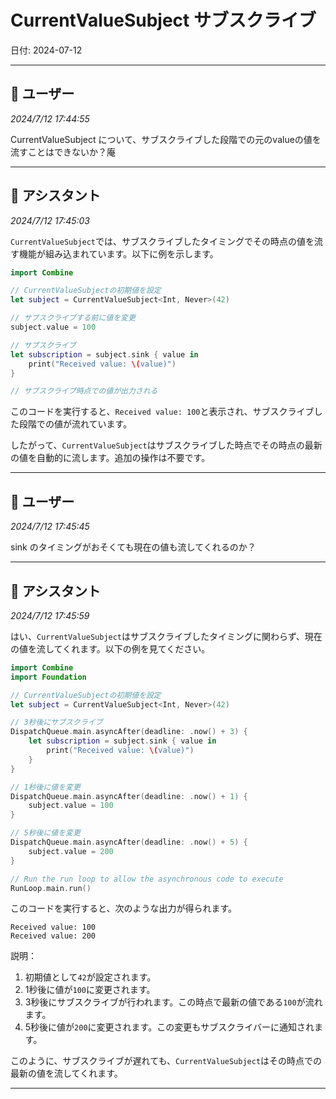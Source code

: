 # CurrentValueSubject サブスクライブ

日付: 2024-07-12

---

## 👤 ユーザー
*2024/7/12 17:44:55*

CurrentValueSubject について、サブスクライブした段階での元のvalueの値を流すことはできないか？庵

---

## 🤖 アシスタント
*2024/7/12 17:45:03*

`CurrentValueSubject`では、サブスクライブしたタイミングでその時点の値を流す機能が組み込まれています。以下に例を示します。

```swift
import Combine

// CurrentValueSubjectの初期値を設定
let subject = CurrentValueSubject<Int, Never>(42)

// サブスクライブする前に値を変更
subject.value = 100

// サブスクライブ
let subscription = subject.sink { value in
    print("Received value: \(value)")
}

// サブスクライブ時点での値が出力される
```

このコードを実行すると、`Received value: 100`と表示され、サブスクライブした段階での値が流れています。

したがって、`CurrentValueSubject`はサブスクライブした時点でその時点の最新の値を自動的に流します。追加の操作は不要です。

---

## 👤 ユーザー
*2024/7/12 17:45:45*

sink のタイミングがおそくても現在の値も流してくれるのか？

---

## 🤖 アシスタント
*2024/7/12 17:45:59*

はい、`CurrentValueSubject`はサブスクライブしたタイミングに関わらず、現在の値を流してくれます。以下の例を見てください。

```swift
import Combine
import Foundation

// CurrentValueSubjectの初期値を設定
let subject = CurrentValueSubject<Int, Never>(42)

// 3秒後にサブスクライブ
DispatchQueue.main.asyncAfter(deadline: .now() + 3) {
    let subscription = subject.sink { value in
        print("Received value: \(value)")
    }
}

// 1秒後に値を変更
DispatchQueue.main.asyncAfter(deadline: .now() + 1) {
    subject.value = 100
}

// 5秒後に値を変更
DispatchQueue.main.asyncAfter(deadline: .now() + 5) {
    subject.value = 200
}

// Run the run loop to allow the asynchronous code to execute
RunLoop.main.run()
```

このコードを実行すると、次のような出力が得られます。

```
Received value: 100
Received value: 200
```

説明：
1. 初期値として`42`が設定されます。
2. 1秒後に値が`100`に変更されます。
3. 3秒後にサブスクライブが行われます。この時点で最新の値である`100`が流れます。
4. 5秒後に値が`200`に変更されます。この変更もサブスクライバーに通知されます。

このように、サブスクライブが遅れても、`CurrentValueSubject`はその時点での最新の値を流してくれます。

---
